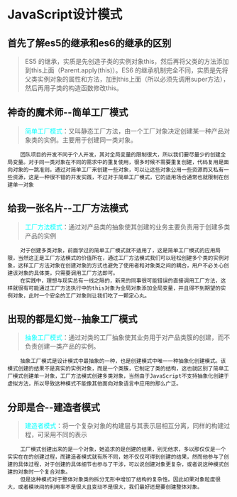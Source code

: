# JavaScript设计模式
## 首先了解es5的继承和es6的继承的区别
> ES5 的继承，实质是先创造子类的实例对象this，然后再将父类的方法添加到this上面（Parent.apply(this)）。ES6 的继承机制完全不同，实质是先将父类实例对象的属性和方法，加到this上面（所以必须先调用super方法），然后再用子类的构造函数修改this。
## 神奇的魔术师--简单工厂模式
> <font color='cyan'>简单工厂模式</font>：又叫静态工厂方法，由一个工厂对象决定创建某一种产品对象类的实例。主要用于创建同一类对象。

        团队项目的开发不同于个人开发，其对全局变量的限制很大，所以我们要尽量少的创建全局变量。对于同一类对象在不同的需求中的重复使用，很多时候不需要重复创建，代码复用是面向对象的一跳准则。通过对简单工厂来创建一些对象，可以让这些对象公用一些资源而又私有一些资源，这是一种很不错的开发实践，不过对于简单工厂模式，它的适用场合通常也就限制在创建单一对象

## 给我一张名片--工厂方法模式
> <font color='cyan'>工厂方法模式</font>：通过对产品类的抽象使其创建的业务主要负责用于创建多类产品的实例
    
        对于创建多类对象，前面学过的简单工厂模式就不适用了，这是简单工厂模式的应用局限，当然这正是工厂方法模式的价值所在，通过工厂方法模式我们可以轻松创建多个类的实例对象，这样工厂方法对象在创建对象的方式也避免了使用者和对象类之间的耦合，用户不必关心创建该对象的具体类，只需要调用工厂方法即可。
        在实践中，理想与现实总有一线之隔的，新来的同事很可能错误的直接调用工厂方法，这样就很有可能通过工厂方法执行中的this对象为全局对象添加全局变量，并且得不到期望的实例对象，此时一个安全的工厂对象则让我们吃了一颗定心丸。

## 出现的都是幻觉--抽象工厂模式
> <font color='cyan'>抽象工厂模式</font>：通过对类的工厂抽象使其业务用于对产品类簇的创建，而不负责创建一类产品的实例。
    
        抽象工厂模式是设计模式中最抽象的一种，也是创建模式中唯一一种抽象化创建模式。该模式创建的结果不是真实的实例对象，而是一个类簇，它制定了类的结构，这也就区别了简单工厂模式创建单一对象，工厂方法模式创建多类对象，当然由于JavaScript不支持抽象化创建于虚拟方法，所以导致这种模式不能像其他面向对象语言中应用的那么广泛。

## 分即是合--建造者模式
> <font color='cyan'>建造者模式</font>：将一个复杂对象的构建层与其表示层相互分离，同样的构建过程，可采用不同的表示

        工厂模式创建出来的是一个对象，她追求的是创建的结果，别无他求，多以那仅仅是一个实实在在的创建过程，而建造者模式就有所不同，她不仅仅可得到创建的结果，然而他参与了创建的具体过程，对于创建的具体细节也参与了干涉，可以说创建对象更复杂，或者说这种模式创建的对象时一个复合对象。
        但是这种模式对于整体对象类的拆分无形中增加了结构的复杂性。因此如果对象粒度很大，或者模块间的利用率不是很大且变动不是很大，我们最好还是要创建整体对象。